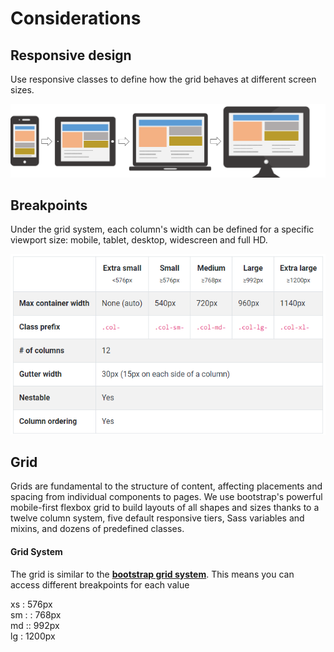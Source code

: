 # Considerations

## Responsive design

Use responsive classes to define how the grid behaves at different screen sizes.

![](../.gitbook/assets/image%20%2876%29.png)

## Breakpoints

Under the grid system, each column's width can be defined for a specific viewport size: mobile, tablet, desktop, widescreen and full HD.

![](../.gitbook/assets/image%20%2843%29.png)

## Grid

Grids are fundamental to the structure of content, affecting placements and spacing from individual components to pages. We use bootstrap's powerful mobile-first flexbox grid to build layouts of all shapes and sizes thanks to a twelve column system, five default responsive tiers, Sass variables and mixins, and dozens of predefined classes.

#### Grid System

The grid is similar to the [**bootstrap grid system**](https://getbootstrap.com/docs/4.0/layout/grid/). This means you can access different breakpoints for each value

xs : 576px  
sm : : 768px  
md :: 992px  
lg : 1200px

